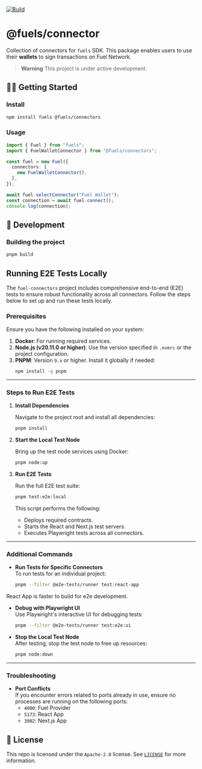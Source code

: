 [![Build](https://github.com/FuelLabs/fuel-connectors/actions/workflows/pr.yaml/badge.svg)](https://github.com/FuelLabs/fuel-connectors/actions/workflows/pr.yaml)

# @fuels/connector

Collection of connectors for `fuels` SDK.
This package enables users to use their **wallets** to sign transactions on Fuel Network.

> **Warning**
> This project is under active development.

## 🧑‍💻 Getting Started

### Install

```sh
npm install fuels @fuels/connectors
```

### Usage

```ts
import { Fuel } from "fuels";
import { FuelWalletConnector } from "@fuels/connectors";

const fuel = new Fuel({
  connectors: [
    new FuelWalletConnector(),
  ],
});

await fuel.selectConnector("Fuel Wallet");
const connection = await fuel.connect();
console.log(connection);
```

## 🚧 Development

### Building the project

```sh
pnpm build
```

## Running E2E Tests Locally

The `fuel-connectors` project includes comprehensive end-to-end (E2E) tests to ensure robust functionality across all connectors. Follow the steps below to set up and run these tests locally.

### Prerequisites

Ensure you have the following installed on your system:

1. **Docker**: For running required services.
2. **Node.js (v20.11.0 or higher)**: Use the version specified in `.nvmrc` or the project configuration.
3. **PNPM**: Version `9.x` or higher. Install it globally if needed:
   ```bash
   npm install -g pnpm
   ```

---

### Steps to Run E2E Tests

1. **Install Dependencies**

   Navigate to the project root and install all dependencies:
   ```bash
   pnpm install
   ```

2. **Start the Local Test Node**

   Bring up the test node services using Docker:
   ```bash
   pnpm node:up
   ```

3. **Run E2E Tests**

   Run the full E2E test suite:
   ```bash
   pnpm test:e2e:local
   ```

   This script performs the following:
   - Deploys required contracts.
   - Starts the React and Next.js test servers.
   - Executes Playwright tests across all connectors.

---

### Additional Commands

- **Run Tests for Specific Connectors**  
  To run tests for an individual project:
  ```bash
  pnpm --filter @e2e-tests/runner test:react-app
  ```
React App is faster to build for e2e development.

- **Debug with Playwright UI**  
  Use Playwright's interactive UI for debugging tests:
  ```bash
  pnpm --filter @e2e-tests/runner test:e2e:ui
  ```

- **Stop the Local Test Node**  
  After testing, stop the test node to free up resources:
  ```bash
  pnpm node:down
  ```

---

### Troubleshooting

- **Port Conflicts**  
  If you encounter errors related to ports already in use, ensure no processes are running on the following ports:
  - `4000`: Fuel Provider
  - `5173`: React App
  - `3002`: Next.js App

## 📜 License

This repo is licensed under the `Apache-2.0` license. See [`LICENSE`](./LICENSE) for more information.

